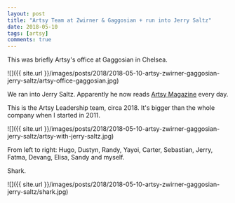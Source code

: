 ```yaml
---
layout: post
title: "Artsy Team at Zwirner & Gaggosian + run into Jerry Saltz"
date: 2018-05-10
tags: [artsy]
comments: true
---
```

This was briefly Artsy's office at Gaggosian in Chelsea.

![]({{ site.url }}/images/posts/2018/2018-05-10-artsy-zwirner-gaggosian-jerry-saltz/artsy-office-gaggosian.jpg)

We ran into Jerry Saltz. Apparently he now reads [Artsy Magazine](https://www.artsy.net/magazine) every day.

This is the Artsy Leadership team, circa 2018. It's bigger than the whole company when I started in 2011.

![]({{ site.url }}/images/posts/2018/2018-05-10-artsy-zwirner-gaggosian-jerry-saltz/artsy-with-jerry-saltz.jpg)

From left to right: Hugo, Dustyn, Randy, Yayoi, Carter, Sebastian, Jerry, Fatma, Devang, Elisa, Sandy and myself.

Shark.

![]({{ site.url }}/images/posts/2018/2018-05-10-artsy-zwirner-gaggosian-jerry-saltz/shark.jpg)

